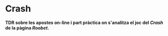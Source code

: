 # Crash

**TDR sobre les apostes on-line i part pràctica on s'analitza el joc del _Crash_ de la pàgina _Roobet_.**
